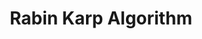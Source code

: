 ---
title: 'Rabin Karp Algorithm'
description: ''
hide_table_of_contents: true
draft: true
keywords:
  - leetcode
  - tutorial
  - rabin-karp algorithm
---